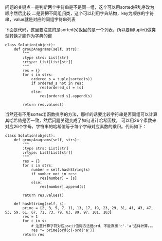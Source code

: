 问题的关键点一是判断两个字符串是不是同一组，这个可以用sorted把乱序改为顺序然后比较
二是要把不同组归类，这个可以利用字典结构，key为顺序的字符串，value就是对应的同组字符串列表

下面是代码，这里要注意的是sorted(s)返回的是一个列表，所以要用tuple()做类型转换才能作为字典的键
```
class Solution(object):
    def groupAnagrams(self, strs):
        """
        :type strs: List[str]
        :rtype: List[List[str]]
        """
        res = {}
        for s in strs:
            ordered_s = tuple(sorted(s))
            if ordered_s not in res:
                res[ordered_s] = [s]
            else:
                res[ordered_s].append(s)

        return res.values()
```

当然还有不用sorted()函数排序的方法，那样的话要比较字符串是否同组可以计算其哈希值是否一致，然后问题关键变成了如何设计哈希函数，
可以用26个素数来对应26个字母，字符串的哈希值等于每个字母对应素数的乘积。代码如下：
```
class Solution(object):
    def groupAnagrams(self, strs):
        """
        :type strs: List[str]
        :rtype: List[List[str]]
        """
        res = {}
        for s in strs:
            number = self.hashString(s)
            if number not in res:
                res[number] = [s]
            else:
                res[number].append(s)

        return res.values()

    def hashString(self, s):
        prime = [2, 3, 5, 7, 11, 13, 17, 19, 23, 29, 31, 41, 43, 47, 53, 59, 61, 67, 71, 73, 79, 83, 89, 97, 101, 103]
        res = 1
        for c in s:
            # 注意计算字符对应ascii值得方法是ord，不能直接'c'-'a'这样计算。。。
            res *= prime[ord(c)-ord('a')]
        return res
```

